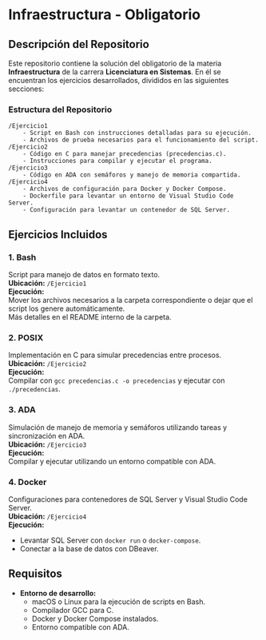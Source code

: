 # Infraestructura - Obligatorio

## Descripción del Repositorio

Este repositorio contiene la solución del obligatorio de la materia **Infraestructura** de la carrera **Licenciatura en Sistemas**. En él se encuentran los ejercicios desarrollados, divididos en las siguientes secciones:

### Estructura del Repositorio

```
/Ejercicio1
    - Script en Bash con instrucciones detalladas para su ejecución.
    - Archivos de prueba necesarios para el funcionamiento del script.
/Ejercicio2
    - Código en C para manejar precedencias (precedencias.c).
    - Instrucciones para compilar y ejecutar el programa.
/Ejercicio3
    - Código en ADA con semáforos y manejo de memoria compartida.
/Ejercicio4
    - Archivos de configuración para Docker y Docker Compose.
    - Dockerfile para levantar un entorno de Visual Studio Code Server.
    - Configuración para levantar un contenedor de SQL Server.
```

## Ejercicios Incluidos

### 1. Bash
Script para manejo de datos en formato texto.  
**Ubicación:** `/Ejercicio1`  
**Ejecución:**  
Mover los archivos necesarios a la carpeta correspondiente o dejar que el script los genere automáticamente.  
Más detalles en el README interno de la carpeta.

### 2. POSIX
Implementación en C para simular precedencias entre procesos.  
**Ubicación:** `/Ejercicio2`  
**Ejecución:**  
Compilar con `gcc precedencias.c -o precedencias` y ejecutar con `./precedencias`.

### 3. ADA
Simulación de manejo de memoria y semáforos utilizando tareas y sincronización en ADA.  
**Ubicación:** `/Ejercicio3`  
**Ejecución:**  
Compilar y ejecutar utilizando un entorno compatible con ADA.

### 4. Docker
Configuraciones para contenedores de SQL Server y Visual Studio Code Server.  
**Ubicación:** `/Ejercicio4`  
**Ejecución:**  
- Levantar SQL Server con `docker run` o `docker-compose`.  
- Conectar a la base de datos con DBeaver.  

## Requisitos
- **Entorno de desarrollo:**  
  - macOS o Linux para la ejecución de scripts en Bash.  
  - Compilador GCC para C.  
  - Docker y Docker Compose instalados.  
  - Entorno compatible con ADA.  



